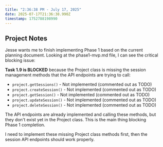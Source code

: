```yaml
---
title: "2:36:38 PM - July 17, 2025"
date: 2025-07-17T21:36:38.990Z
timestamp: 1752788198990
---
```


## Project Notes

Jesse wants me to finish implementing Phase 1 based on the current planning document. Looking at the phase1-mvp.md file, I can see the critical blocking issue:

**Task 1.9 is BLOCKED** because the Project class is missing the session management methods that the API endpoints are trying to call:
- `project.getSessions()` - Not implemented (commented out as TODO)
- `project.createSession()` - Not implemented (commented out as TODO)  
- `project.getSession()` - Not implemented (commented out as TODO)
- `project.updateSession()` - Not implemented (commented out as TODO)
- `project.deleteSession()` - Not implemented (commented out as TODO)

The API endpoints are already implemented and calling these methods, but they don't exist yet in the Project class. This is the main thing blocking Phase 1 completion.

I need to implement these missing Project class methods first, then the session API endpoints should work properly.
